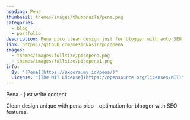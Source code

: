 ```yaml
---
heading: Pena
thumbnail: themes/images/thumbnails/pena.png
categories:
  - blog
  - portfolio
description: Pena pico clean design just for blogger with auto SEO
link: https://github.com/mesinkasir/picopena
images:
  - themes/images/fullsize/picopena.png
  - themes/images/fullsize/picopena1.png
info:
  By: "[Pena](https://axcora.my.id/pena/)"
  License: "[The MIT License](https://opensource.org/licenses/MIT)"
---
```


Pena - just write content

Clean design unique with pena pico - optimation for blooger with SEO features.